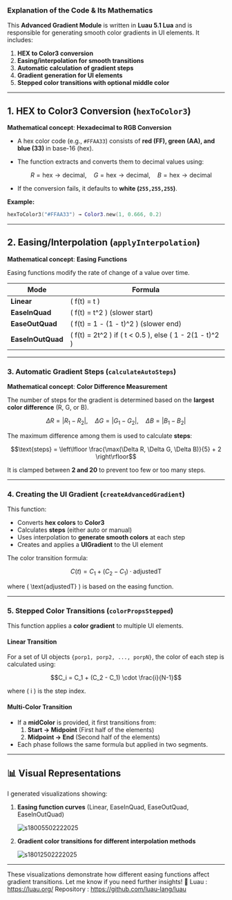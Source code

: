 ### **Explanation of the Code & Its Mathematics**
This **Advanced Gradient Module** is written in **Luau 5.1 Lua** and is responsible for generating smooth color gradients in UI elements. It includes:

1. **HEX to Color3 conversion**
2. **Easing/interpolation for smooth transitions**
3. **Automatic calculation of gradient steps**
4. **Gradient generation for UI elements**
5. **Stepped color transitions with optional middle color**

---

## **1. HEX to Color3 Conversion (`hexToColor3`)**
**Mathematical concept**: **Hexadecimal to RGB Conversion**

- A hex color code (e.g., `#FFAA33`) consists of **red (FF), green (AA), and blue (33)** in base-16 (hex).
- The function extracts and converts them to decimal values using:

  ```math
  R = \text{hex} \to \text{decimal}, \quad G = \text{hex} \to \text{decimal}, \quad B = \text{hex} \to \text{decimal}
  ```
- If the conversion fails, it defaults to **white (`255,255,255`)**.

**Example:**

```lua
hexToColor3("#FFAA33") → Color3.new(1, 0.666, 0.2)
```

---

## **2. Easing/Interpolation (`applyInterpolation`)**
**Mathematical concept**: **Easing Functions**

Easing functions modify the rate of change of a value over time.

| Mode | Formula |
|------|---------|
| **Linear** | \( f(t) = t \) |
| **EaseInQuad** | \( f(t) = t^2 \) (slower start) |
| **EaseOutQuad** | \( f(t) = 1 - (1 - t)^2 \) (slower end) |
| **EaseInOutQuad** | \( f(t) = 2t^2 \) if \( t < 0.5 \), else \( 1 - 2(1 - t)^2 \) |

---

### **3. Automatic Gradient Steps (`calculateAutoSteps`)**
**Mathematical concept**: **Color Difference Measurement**

The number of steps for the gradient is determined based on the **largest color difference** (R, G, or B).

```math
\Delta R = |R_1 - R_2|, \quad \Delta G = |G_1 - G_2|, \quad \Delta B = |B_1 - B_2|
```

The maximum difference among them is used to calculate **steps**:

```math
\text{steps} = \left\lfloor \frac{\max(\Delta R, \Delta G, \Delta B)}{5} + 2 \right\rfloor
```

It is clamped between **2 and 20** to prevent too few or too many steps.

---

### **4. Creating the UI Gradient (`createAdvancedGradient`)**
This function:
- Converts **hex colors** to **Color3**
- Calculates **steps** (either auto or manual)
- Uses interpolation to **generate smooth colors** at each step
- Creates and applies a **UIGradient** to the UI element

The color transition formula:

```math
C(t) = C_1 + (C_2 - C_1) \cdot \text{adjustedT}
```

where \( \text{adjustedT} \) is based on the easing function.

---

### **5. Stepped Color Transitions (`colorPropsStepped`)**
This function applies a **color gradient** to multiple UI elements.

#### **Linear Transition**
For a set of UI objects `{porp1, porp2, ..., porpN}`, the color of each step is calculated using:

```math
C_i = C_1 + (C_2 - C_1) \cdot \frac{i}{N-1}
```

where \( i \) is the step index.

#### **Multi-Color Transition**
- If a **midColor** is provided, it first transitions from:
  1. **Start → Midpoint** (First half of the elements)
  2. **Midpoint → End** (Second half of the elements)
- Each phase follows the same formula but applied in two segments.

---

## **📊 Visual Representations**
I generated visualizations showing:

1. **Easing function curves** (Linear, EaseInQuad, EaseOutQuad, EaseInOutQuad)
   
   ![s18005502222025](https://a.okmd.dev/md/67ba02c7ce3ba.png)

2. **Gradient color transitions for different interpolation methods**
   
   ![s18012502222025](https://a.okmd.dev/md/67ba02e5809c9.png)
---

These visualizations demonstrate how different easing functions affect gradient transitions. Let me know if you need further insights! 🚀
Luau : https://luau.org/
Repository : https://github.com/luau-lang/luau
